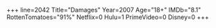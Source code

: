 +++
line=2042
Title="Damages"
Year=2007
Age="18+"
IMDb="8.1"
RottenTomatoes="91%"
Netflix=0
Hulu=1
PrimeVideo=0
Disney=0
+++

